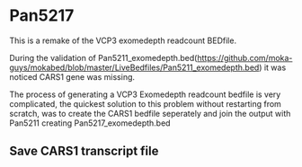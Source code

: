 # Pan5217

This is a remake of the VCP3 exomedepth readcount BEDfile.

During the validation of Pan5211_exomedepth.bed(https://github.com/moka-guys/mokabed/blob/master/LiveBedfiles/Pan5211_exomedepth.bed) it was noticed CARS1 gene was missing.

The process of generating a VCP3 Exomedepth readcount bedfile is very complicated, the quickest solution to this problem without restarting from scratch, was to create the CARS1 bedfile seperately and join the output with Pan5211 creating Pan5217_exomedepth.bed

## Save CARS1 transcript file